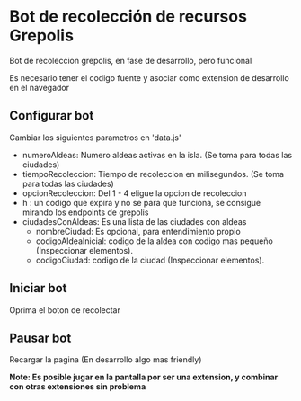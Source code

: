 # Bot de recolección de recursos Grepolis

Bot de recoleccion grepolis, en fase de desarrollo, pero funcional

Es necesario tener el codigo fuente y asociar como extension de desarrollo en el navegador

## Configurar bot

Cambiar los siguientes parametros en 'data.js'

- numeroAldeas: Numero aldeas activas en la isla. (Se toma para todas las ciudades)
- tiempoRecoleccion: Tiempo de recoleccion en milisegundos. (Se toma para todas las ciudades)
- opcionRecoleccion: Del 1 - 4 eligue la opcion de recoleccion
- h : un codigo que expira y no se para que funciona, se consigue mirando los endpoints de grepolis
- ciudadesConAldeas: Es una lista de las ciudades con aldeas
    - nombreCiudad: Es opcional, para entendimiento propio
    - codigoAldeaInicial: codigo de la aldea con codigo mas pequeño (Inspeccionar elementos).
    - codigoCiudad:  codigo de la ciudad (Inspeccionar elementos).

## Iniciar bot

Oprima el boton de recolectar

## Pausar bot

Recargar la pagina (En desarrollo algo mas friendly)

**Note: Es posible jugar en la pantalla por ser una extension, y combinar con otras extensiones sin problema**
